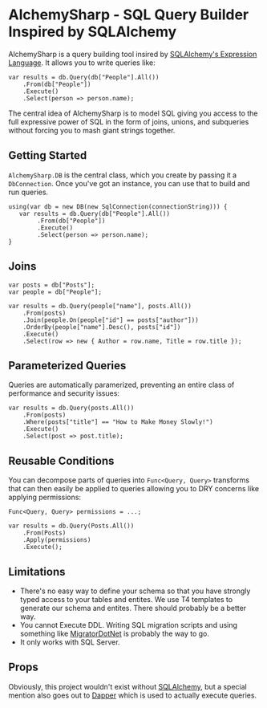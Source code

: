 AlchemySharp - SQL Query Builder Inspired by SQLAlchemy
=======================================================
AlchemySharp is a query building tool insired by [SQLAlchemy's Expression Language](http://docs.sqlalchemy.org/en/rel_0_8/core/tutorial.html). It allows you to write queries like:

    var results = db.Query(db["People"].All())
        .From(db["People"])
        .Execute()
        .Select(person => person.name);

The central idea of AlchemySharp is to model SQL giving you access to the full expressive power of SQL in the form of joins, unions, and subqueries without forcing you to mash giant strings together.

Getting Started
---------------
```AlchemySharp.DB``` is the central class, which you create by passing it a ```DbConnection```. Once you've got an instance, you can use that to build and run queries.

    using(var db = new DB(new SqlConnection(connectionString))) {
       var results = db.Query(db["People"].All())
            .From(db["People"])
            .Execute()
            .Select(person => person.name);
    }


Joins
-----
    var posts = db["Posts"];
    var people = db["People"];

    var results = db.Query(people["name"], posts.All())
        .From(posts)
        .Join(people.On(people["id"] == posts["author"]))
        .OrderBy(people["name"].Desc(), posts["id"])
        .Execute()
        .Select(row => new { Author = row.name, Title = row.title });


Parameterized Queries
---------------------
Queries are automatically paramerized, preventing an entire class of performance and security issues:

    var results = db.Query(posts.All())
        .From(posts)
        .Where(posts["title"] == "How to Make Money Slowly!")
        .Execute()
        .Select(post => post.title);


Reusable Conditions
-------------------
You can decompose parts of queries into ```Func<Query, Query>``` transforms that can then easily be applied to queries allowing you to DRY concerns like applying permissions:

    Func<Query, Query> permissions = ...; 

    var results = db.Query(Posts.All())
        .From(Posts)
        .Apply(permissions)
        .Execute();

Limitations
-----------
* There's no easy way to define your schema so that you have strongly typed access to your tables and entites. We use T4 templates to generate our schema and entites. There should probably be a better way.
* You cannot Execute DDL. Writing SQL migration scripts and using something like [MigratorDotNet](https://code.google.com/p/migratordotnet/) is probably the way to go.
* It only works with SQL Server.

Props
-----
Obviously, this project wouldn't exist without [SQLAlchemy](http://www.sqlalchemy.org/), but a special mention also goes out to [Dapper](https://code.google.com/p/dapper-dot-net/) which is used to actually execute queries.
